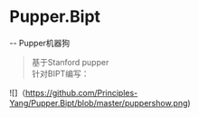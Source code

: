 # Pupper.Bipt
--
Pupper机器狗 <br>

>基于Stanford pupper <br>
>针对BIPT编写：<br>


![]（https://github.com/Principles-Yang/Pupper.Bipt/blob/master/puppershow.png) <br>
